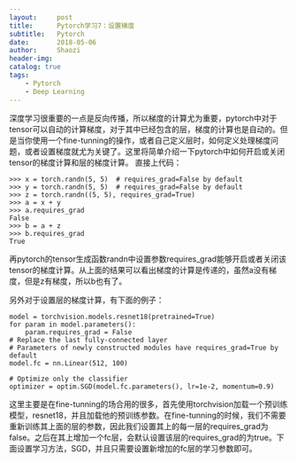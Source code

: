 ```yaml
---
layout:     post
title:      Pytorch学习7：设置梯度
subtitle:   Pytorch
date:       2018-05-06
author:     Shaozi
header-img: 
catalog: true
tags:
    - Pytorch
    - Deep Learning
---
```


深度学习很重要的一点是反向传播，所以梯度的计算尤为重要，pytorch中对于tensor可以自动的计算梯度，对于其中已经包含的层，梯度的计算也是自动的。但是当你使用一个fine-tunning的操作，或者自己定义层时，如何定义处理梯度问题，或者设置梯度就尤为关键了。这里将简单介绍一下pytorch中如何开启或关闭tensor的梯度计算和层的梯度计算。
直接上代码：
```
>>> x = torch.randn(5, 5)  # requires_grad=False by default
>>> y = torch.randn(5, 5)  # requires_grad=False by default
>>> z = torch.randn((5, 5), requires_grad=True)
>>> a = x + y
>>> a.requires_grad
False
>>> b = a + z
>>> b.requires_grad
True
```
再pytorch的tensor生成函数randn中设置参数requires_grad能够开启或者关闭该tensor的梯度计算。从上面的结果可以看出梯度的计算是传递的，虽然a没有梯度，但是z有梯度，所以b也有了。

另外对于设置层的梯度计算，有下面的例子：
```
model = torchvision.models.resnet18(pretrained=True)
for param in model.parameters():
    param.requires_grad = False
# Replace the last fully-connected layer
# Parameters of newly constructed modules have requires_grad=True by default
model.fc = nn.Linear(512, 100)

# Optimize only the classifier
optimizer = optim.SGD(model.fc.parameters(), lr=1e-2, momentum=0.9)
```
这里主要是在fine-tunning的场合用的很多，首先使用torchvision加载一个预训练模型，resnet18，并且加载他的预训练参数。在fine-tunning的时候，我们不需要重新训练其上面的层的参数，因此我们设置其上的每一层的requires_grad为false。之后在其上增加一个fc层，会默认设置该层的requires_grad的为true。下面设置学习方法，SGD，并且只需要设置新增加的fc层的学习参数即可。
